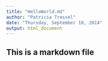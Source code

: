 ```yaml
---
title: "HelloWorld.md"
author: "Patricia Tressel"
date: "Thursday, September 18, 2014"
output: html_document
---
```


## This is a markdown file